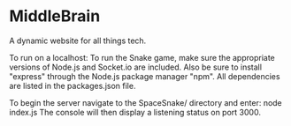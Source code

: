 MiddleBrain
===========

A dynamic website for all things tech.

To run on a localhost:
To run the Snake game, make sure the appropriate versions of Node.js and Socket.io 
are included.  Also be sure to install "express" through the Node.js package manager "npm".
All dependencies are listed in the packages.json file.

To begin the server navigate to the SpaceSnake/ directory and enter: node index.js
The console will then display a listening status on port 3000.
